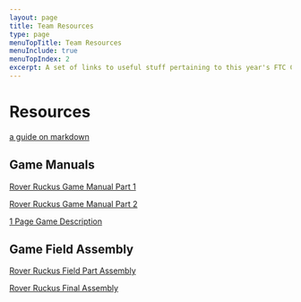 ```yaml
---
layout: page
title: Team Resources
type: page
menuTopTitle: Team Resources
menuInclude: true
menuTopIndex: 2
excerpt: A set of links to useful stuff pertaining to this year's FTC Challenge.
---
```

Resources
=========

[a guide on markdown](/pages/how-to-use-markdown.html)

**Game Manuals**
----------------

[Rover Ruckus Game Manual Part 1](https://firstinspiresst01.blob.core.windows.net/ftc/2019/gefm1.pdf)

[Rover Ruckus Game Manual Part 2](https://firstinspiresst01.blob.core.windows.net/ftc/2019/gemf2.pdf)

[1 Page Game Description](https://firstinspiresst01.blob.core.windows.net/ftc/2019/gonemlpg.pdf)

**Game Field Assembly**
-----------------------

[Rover Ruckus Field Part Assembly](https://firstinspiresst01.blob.core.windows.net/ftc/2019/2019fieldasseewmbly1.1.pdf)

[Rover Ruckus Final Assembly](https://firstinspiresst01.blob.core.windows.net/ftc/2019/fieldsetjhupguide1.1.pdf)
